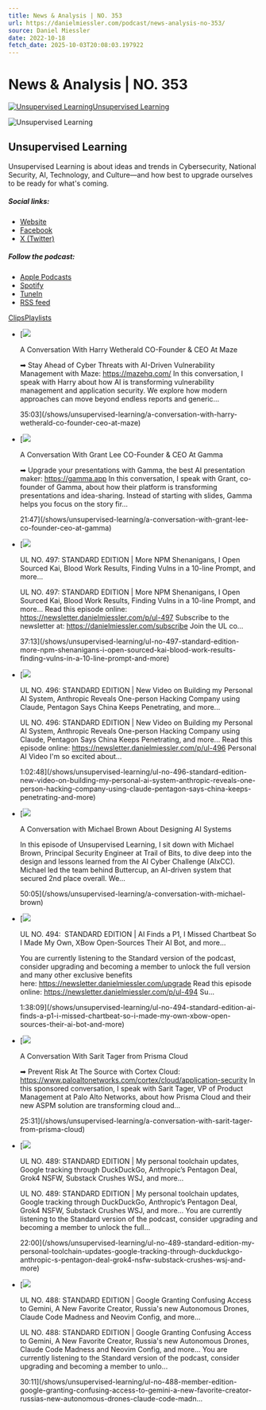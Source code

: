 ```yaml
---
title: News & Analysis | NO. 353
url: https://danielmiessler.com/podcast/news-analysis-no-353/
source: Daniel Miessler
date: 2022-10-18
fetch_date: 2025-10-03T20:08:03.197922
---
```


# News & Analysis | NO. 353

[![Unsupervised Learning](https://www.omnycontent.com/d/programs/070af456-729b-4a0f-9c09-a6c100397b59/3b159371-276d-429e-ae86-a6c1003b01c4/image.jpg?t=1621989736&size=thumbnail)Unsupervised Learning](/shows/unsupervised-learning)

![Unsupervised Learning](https://www.omnycontent.com/d/programs/070af456-729b-4a0f-9c09-a6c100397b59/3b159371-276d-429e-ae86-a6c1003b01c4/image.jpg?t=1621989736&size=small)

## Unsupervised Learning

Unsupervised Learning is about ideas and trends in Cybersecurity, National Security, AI, Technology, and Culture—and how best to upgrade ourselves to be ready for what's coming.

##### Social links:

* [Website](https://danielmiessler.com/podcast)
* [Facebook](https://fb.com/danielrmiessler)
* [X (Twitter)](https://x.com/danielmiessler)

##### Follow the podcast:

* [Apple Podcasts](https://itunes.apple.com/us/podcast/unsupervised-learning-with-daniel-miessler/id1099711235?mt=2)
* [Spotify](https://open.spotify.com/show/0cIzWAEYacLz7Ag1n1YhUJ)
* [TuneIn](https://tunein.com/embed/player/p1287292/)
* [RSS feed](https://omny.fm/shows/unsupervised-learning/playlists/podcast.rss)

[Clips](/shows/unsupervised-learning)[Playlists](/shows/unsupervised-learning/playlists)

* [![](https://www.omnycontent.com/d/clips/070af456-729b-4a0f-9c09-a6c100397b59/3b159371-276d-429e-ae86-a6c1003b01c4/e0352a6a-43e6-4b60-b359-b3560146f807/image.jpg?t=1621989736&size=small)

  A Conversation With Harry Wetherald CO-Founder & CEO At Maze

  ➡ Stay Ahead of Cyber Threats with AI-Driven Vulnerability Management with Maze:
  https://mazehq.com/
  In this conversation, I speak with Harry about how AI is transforming vulnerability management and application security. We explore how modern approaches can move beyond endless reports and generic…

  35:03](/shows/unsupervised-learning/a-conversation-with-harry-wetherald-co-founder-ceo-at-maze)
* [![](https://www.omnycontent.com/d/clips/070af456-729b-4a0f-9c09-a6c100397b59/3b159371-276d-429e-ae86-a6c1003b01c4/ef39b1a2-ad37-4aa0-8edb-b3560146e49a/image.jpg?t=1621989736&size=small)

  A Conversation With Grant Lee CO-Founder & CEO At Gamma

  ➡ Upgrade your presentations with Gamma, the best AI presentation maker: https://gamma.app
  In this conversation, I speak with Grant, co-founder of Gamma, about how their platform is transforming presentations and idea-sharing. Instead of starting with slides, Gamma helps you focus on the story fir…

  21:47](/shows/unsupervised-learning/a-conversation-with-grant-lee-co-founder-ceo-at-gamma)
* [![](https://www.omnycontent.com/d/clips/070af456-729b-4a0f-9c09-a6c100397b59/3b159371-276d-429e-ae86-a6c1003b01c4/75658782-b1e1-48c1-9540-b35401116a98/image.jpg?t=1621989736&size=small)

  UL NO. 497: STANDARD EDITION | More NPM Shenanigans, I Open Sourced Kai, Blood Work Results, Finding Vulns in a 10-line Prompt, and more...

  UL NO. 497: STANDARD EDITION | More NPM Shenanigans, I Open Sourced Kai, Blood Work Results, Finding Vulns in a 10-line Prompt, and more...
  Read this episode online: https://newsletter.danielmiessler.com/p/ul-497
  Subscribe to the newsletter at:
  https://danielmiessler.com/subscribe
  Join the UL co…

  37:13](/shows/unsupervised-learning/ul-no-497-standard-edition-more-npm-shenanigans-i-open-sourced-kai-blood-work-results-finding-vulns-in-a-10-line-prompt-and-more)
* [![](https://www.omnycontent.com/d/clips/070af456-729b-4a0f-9c09-a6c100397b59/3b159371-276d-429e-ae86-a6c1003b01c4/aa20e9ef-41db-4afe-a292-b34f01574346/image.jpg?t=1621989736&size=small)

  UL NO. 496: STANDARD EDITION | New Video on Building my Personal AI System, Anthropic Reveals One-person Hacking Company using Claude, Pentagon Says China Keeps Penetrating, and more...

  UL NO. 496: STANDARD EDITION | New Video on Building my Personal AI System, Anthropic Reveals One-person Hacking Company using Claude, Pentagon Says China Keeps Penetrating, and more...
  Read this episode online: https://newsletter.danielmiessler.com/p/ul-496
  Personal AI Video I'm so excited about…

  1:02:48](/shows/unsupervised-learning/ul-no-496-standard-edition-new-video-on-building-my-personal-ai-system-anthropic-reveals-one-person-hacking-company-using-claude-pentagon-says-china-keeps-penetrating-and-more)
* [![](https://www.omnycontent.com/d/clips/070af456-729b-4a0f-9c09-a6c100397b59/3b159371-276d-429e-ae86-a6c1003b01c4/650c1795-6ca4-45f7-8b1a-b3400159fd02/image.jpg?t=1755812184&size=small)

  A Conversation with Michael Brown About Designing AI Systems

  In this episode of Unsupervised Learning, I sit down with Michael Brown, Principal Security Engineer at Trail of Bits, to dive deep into the design and lessons learned from the AI Cyber Challenge (AIxCC). Michael led the team behind Buttercup, an AI-driven system that secured 2nd place overall.
  We…

  50:05](/shows/unsupervised-learning/a-conversation-with-michael-brown)
* [![](https://www.omnycontent.com/d/clips/070af456-729b-4a0f-9c09-a6c100397b59/3b159371-276d-429e-ae86-a6c1003b01c4/ad9e7619-85d1-47c8-a30d-b34000fdd851/image.jpg?t=1756127707&size=small)

  UL NO. 494:  STANDARD EDITION | AI Finds a P1, I Missed Chartbeat So I Made My Own, XBow Open-Sources Their AI Bot, and more...

  You are currently listening to the Standard version of the podcast, consider upgrading and becoming a member to unlock the full version and many other exclusive benefits here: https://newsletter.danielmiessler.com/upgrade
  Read this episode online: https://newsletter.danielmiessler.com/p/ul-494
  Su…

  1:38:09](/shows/unsupervised-learning/ul-no-494-standard-edition-ai-finds-a-p1-i-missed-chartbeat-so-i-made-my-own-xbow-open-sources-their-ai-bot-and-more)
* [![](https://www.omnycontent.com/d/clips/070af456-729b-4a0f-9c09-a6c100397b59/3b159371-276d-429e-ae86-a6c1003b01c4/160b94c3-c102-4037-adff-b32101370c13/image.jpg?t=1621989736&size=small)

  A Conversation With Sarit Tager from Prisma Cloud

  ➡ Prevent Risk At The Source with Cortex Cloud: https://www.paloaltonetworks.com/cortex/cloud/application-security
  In this sponsored conversation, I speak with Sarit Tager, VP of Product Management at Palo Alto Networks, about how Prisma Cloud and their new ASPM solution are transforming cloud and…

  25:31](/shows/unsupervised-learning/a-conversation-with-sarit-tager-from-prisma-cloud)
* [![](https://www.omnycontent.com/d/clips/070af456-729b-4a0f-9c09-a6c100397b59/3b159371-276d-429e-ae86-a6c1003b01c4/40e10bbf-305e-46ae-a409-b31d0077e548/image.jpg?t=1621989736&size=small)

  UL NO. 489: STANDARD EDITION | My personal toolchain updates, Google tracking through DuckDuckGo, Anthropic’s Pentagon Deal, Grok4 NSFW, Substack Crushes WSJ, and more...

  UL NO. 489: STANDARD EDITION | My personal toolchain updates, Google tracking through DuckDuckGo, Anthropic’s Pentagon Deal, Grok4 NSFW, Substack Crushes WSJ, and more...
  You are currently listening to the Standard version of the podcast, consider upgrading and becoming a member to unlock the full…

  22:00](/shows/unsupervised-learning/ul-no-489-standard-edition-my-personal-toolchain-updates-google-tracking-through-duckduckgo-anthropic-s-pentagon-deal-grok4-nsfw-substack-crushes-wsj-and-more)
* [![](https://www.omnycontent.com/d/clips/070af456-729b-4a0f-9c09-a6c100397b59/3b159371-276d-429e-ae86-a6c1003b01c4/c7bc657c-de05-4660-a7ef-b316014bd57b/image.jpg?t=1621989736&size=small)

  UL NO. 488: STANDARD EDITION | Google Granting Confusing Access to Gemini, A New Favorite Creator, Russia's new Autonomous Drones, Claude Code Madness and Neovim Config, and more...

  UL NO. 488: STANDARD EDITION | Google Granting Confusing Access to Gemini, A New Favorite Creator, Russia's new Autonomous Drones, Claude Code Madness and Neovim Config, and more...
  You are currently listening to the Standard version of the podcast, consider upgrading and becoming a member to unlo…

  30:11](/shows/unsupervised-learning/ul-no-488-member-edition-google-granting-confusing-access-to-gemini-a-new-favorite-creator-russias-new-autonomous-drones-claude-code-madn...